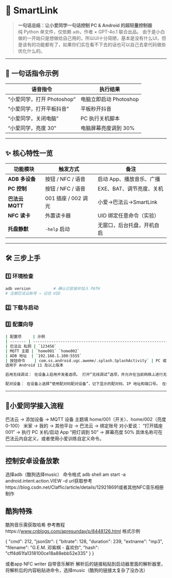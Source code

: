 # 🚀 SmartLink  
> **一句话总结：让小爱同学一句话控制 PC & Android 的超轻量控制器**  
> 纯 Python 单文件，仅依赖 `adb`，作者 × GPT-4o.1 联合出品。
由于是小白做的一开始只是想做给自己用的，所以UI十分简陋，基本是没有什么UI，但是该有的功能都有了，如果你们实在看不下去的话也可以自己去拿代码做些优化什么的。
---

## 📌 一句话指令示例
| 语音指令 | 执行结果 |
|---|---|
| “小爱同学，打开 Photoshop” | 电脑立即启动 Photoshop |
| “小爱同学，打开平板抖音” | 平板秒开抖音 |
| “小爱同学，关闭电脑” | PC 执行关机脚本 |
| “小爱同学，亮度 30” | 电脑屏幕亮度调到 30% |

---

## ✨ 核心特性一览
| 功能模块 | 触发方式 | 备注 |
|---|---|---|
| **ADB 多设备** | 按钮 / NFC / 语音 | 启动 App、播放音乐、广播 |
| **PC 控制** | 按钮 / NFC / 语音 | EXE、BAT、调节亮度、关机 |
| **巴法云 MQTT** | 001 插座 / 002 调光 | 小爱→巴法云→SmartLink |
| **NFC 读卡** | 外置读卡器 | UID 绑定任意命令（实验） |
| **托盘静默** | `-help` 启动 | 无窗口，后台托盘，开机自启 |

---

## 🛠️ 三步上手

### 1️⃣ 环境检查
```bash
adb version          # 确认已安装并加入 PATH
# 注册巴法云账号 → 记住 UID
```


### 2️⃣ 下载与启动
### 3️⃣ 配置向导

```bash
| 配置项     | 示例                                                                            | 提示                 |
| ------- | ----------------------------------------------------------------------------- | ------------------ |
| 巴法云 私钥 | `123456`                                                                      | 个人中心复制             |
| MQTT 主题 | `home001` `home002`                                                         | 必须以 `001`/`002` 结尾 |
| ADB 地址  | `192.168.1.100:5555`                                                          | 建议路由器 DHCP 静态绑定    |
| 按钮命令    | com.ss.android.ugc.aweme/.splash.SplashActivity` | PC 或 Android 任意命令  |
适用于 Android 11 及以上版本

启用无线调试： 在设备上启用开发者选项。 打开“无线调试”选项，并允许在当前网络上进行无线调试。

配对设备： 在设备上选择“使用配对码配对设备”，记下显示的配对码、IP 地址和端口号。 在电脑终端运行以下命令： adb pair <ip_address>:<port> 输入配对码后，系统会提示配对成功。

```
---
## 🚀小爱同学接入流程  
巴法云 → 添加设备 → MQTT 设备
主题填 home/001（开关）、home/002（亮度 0-100）
米家 → 我的 → 其他平台 → 巴法云 → 绑定账号
对小爱说：
“打开插座 001” → 执行 PC 关机/启动 App
“把灯调到 50” → 屏幕亮度 50%
具体名称可在巴法云内自定义，或者使用小爱训练自定义命令。

---
## 控制安卓设备放歌
选择adb（酷狗选择music）
命令格式
adb shell am start -a android.intent.action.VIEW -d <url>
url获取参考https://blog.csdn.net/Claffic/article/details/129218691或者其他NFC音乐相册制作

## 酷狗特殊
酷狗音乐需获取哈希
参考教程https://www.cnblogs.com/apresunday/p/8448126.html
格式示例

{ "cmd": 212, "jsonStr": { "bitrate": 128, "duration": 239, "extname": "mp3", "filename": "G.E.M. 邓紫棋 - 喜欢你", "hash": "cff4d61fa1318100ce18a88ebb52e335" } }

或者app NFC writer 自带音乐解析 解析后的链接粘贴到启动器里面的解析器里，将解析后的内容粘贴进命令，选择music（酷狗的链接太复杂了没办法）
```
